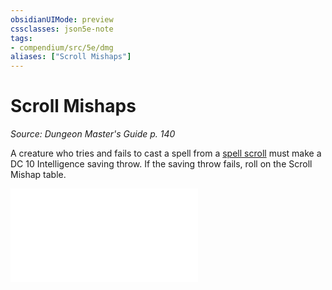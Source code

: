 ```yaml
---
obsidianUIMode: preview
cssclasses: json5e-note
tags:
- compendium/src/5e/dmg
aliases: ["Scroll Mishaps"]
---
```

# Scroll Mishaps
*Source: Dungeon Master's Guide p. 140* 

A creature who tries and fails to cast a spell from a [spell scroll](/Systems/5e/items/spell-scroll.md) must make a DC 10 Intelligence saving throw. If the saving throw fails, roll on the Scroll Mishap table.

![Variant: Scroll Mishaps; Scroll Mishap](/Systems/5e/tables/variant-scroll-mishaps-scroll-mishap.md)